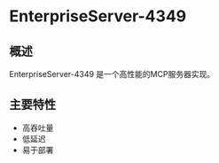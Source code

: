 # EnterpriseServer-4349

## 概述

EnterpriseServer-4349 是一个高性能的MCP服务器实现。

## 主要特性

- 高吞吐量
- 低延迟
- 易于部署
